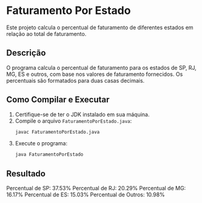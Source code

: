 # Faturamento Por Estado

Este projeto calcula o percentual de faturamento de diferentes estados em relação ao total de faturamento.

## Descrição

O programa calcula o percentual de faturamento para os estados de SP, RJ, MG, ES e outros, com base nos valores de faturamento fornecidos. Os percentuais são formatados para duas casas decimais.

## Como Compilar e Executar

1. Certifique-se de ter o JDK instalado em sua máquina.
2. Compile o arquivo `FaturamentoPorEstado.java`:
      ```sh
      javac FaturamentoPorEstado.java
      ```
3. Execute o programa:
      ```sh
      java FaturamentoPorEstado
      ```

## Resultado

Percentual de SP: 37.53%
Percentual de RJ: 20.29%
Percentual de MG: 16.17%
Percentual de ES: 15.03%
Percentual de Outros: 10.98%
